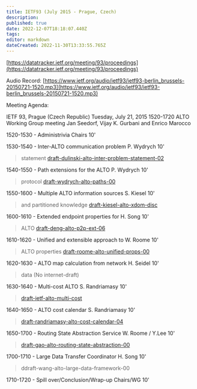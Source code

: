 ```yaml
---
title: IETF93 (July 2015 - Prague, Czech)
description: 
published: true
date: 2022-12-07T18:18:07.440Z
tags: 
editor: markdown
dateCreated: 2022-11-30T13:33:55.765Z
---
```


[​https://datatracker.ietf.org/meeting/93/proceedings](https://datatracker.ietf.org/meeting/93/proceedings)

Audio Record: [​https://www.ietf.org/audio/ietf93/ietf93-berlin_brussels-20150721-1520.mp3](https://www.ietf.org/audio/ietf93/ietf93-berlin_brussels-20150721-1520.mp3)

Meeting Agenda:

IETF 93, Prague (Czech Republic)
Tuesday, July 21, 2015 1520-1720
ALTO Working Group meeting
Jan Seedorf, Vijay K. Gurbani and Enrico Marocco

1520-1530 - Administrivia Chairs 10'

1530-1540 - Inter-ALTO communication problem P. Wydrych 10'

> statement
> [draft-dulinski-alto-inter-problem-statement-02](http://tools.ietf.org/html/draft-dulinski-alto-inter-problem-statement-02)

1540-1550 - Path extensions for the ALTO P. Wydrych 10'

> protocol
> [draft-wydrych-alto-paths-00](http://tools.ietf.org/html/draft-wydrych-alto-paths-00)

1550-1600 - Multiple ALTO information sources S. Kiesel 10'

> and partitioned knowledge
> [draft-kiesel-alto-xdom-disc](http://tools.ietf.org/html/draft-kiesel-alto-xdom-disc)

1600-1610 - Extended endpoint properties for H. Song 10'

> ALTO
> [draft-deng-alto-p2p-ext-06](http://tools.ietf.org/html/draft-deng-alto-p2p-ext-06)

1610-1620 - Unified and extensible approach to W. Roome 10'

> ALTO properties
> [draft-roome-alto-unified-props-00](http://tools.ietf.org/html/draft-roome-alto-unified-props-00)

1620-1630 - ALTO map calculation from network H. Seidel 10'

> data
> (No internet-draft)

1630-1640 - Multi-cost ALTO S. Randriamasy 10'

> [draft-ietf-alto-multi-cost](http://tools.ietf.org/html/draft-ietf-alto-multi-cost)

1640-1650 - ALTO cost calendar S. Randriamasy 10'

> [draft-randriamasy-alto-cost-calendar-04](http://tools.ietf.org/html/draft-randriamasy-alto-cost-calendar-04)

1650-1700 - Routing State Abstraction Service W. Roome / Y.Lee 10'

> [draft-gao-alto-routing-state-abstraction-00](http://tools.ietf.org/html/draft-gao-alto-routing-state-abstraction-00)

1700-1710 - Large Data Transfer Coordinator H. Song 10'

> ddraft-wang-alto-large-data-framework-00

1710-1720 - Spill over/Conclusion/Wrap-up Chairs/WG 10'
